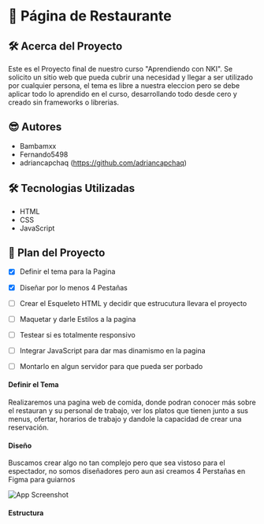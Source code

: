 
# 🍗 Página de Restaurante


## 🛠 Acerca del Proyecto
Este es el Proyecto final de nuestro curso "Aprendiendo con NKI". Se solicito un sitio web que pueda cubrir una necesidad y llegar a ser utilizado por cualquier persona, el tema es libre a nuestra eleccion pero se debe aplicar todo lo aprendido en el curso, desarrollando todo desde cero y creado sin frameworks o librerias.


## 😎 Autores

- Bambamxx
- Fernando5498
- adriancapchaq (https://github.com/adriancapchaq)


## 🛠 Tecnologias Utilizadas
- HTML   
- CSS
- JavaScript


## 🗻 Plan del Proyecto

- [x]  Definir el tema para la Pagina
- [X]  Diseñar por lo menos 4 Pestañas
- [ ]  Crear el Esqueleto HTML y decidir que estrucutura llevara el proyecto
- [ ]  Maquetar y darle Estilos a la pagina
- [ ]  Testear si es totalmente responsivo
- [ ]  Integrar JavaScript para dar mas dinamismo en la pagina
- [ ]  Montarlo en algun servidor para que pueda ser porbado



#### Definir el Tema

Realizaremos una pagina web de comida, donde podran conocer más sobre el restauran y su personal de trabajo, ver los platos que tienen junto a sus menus, ofertar, horarios de trabajo y dandole la capacidad de crear una reservación.

#### Diseño

Buscamos crear algo no tan complejo pero que sea vistoso para el espectador, no somos diseñadores pero aun asi creamos 4 Perstañas en Figma para guiarnos 

![App Screenshot](https://github.com/bambamxx/pagina_restaurante/blob/main/img/dise%C3%B1o.png)

#### Estructura
